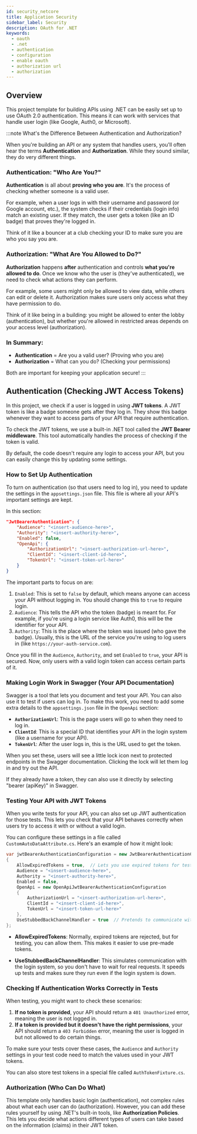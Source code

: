 ```yaml
---
id: security_netcore
title: Application Security
sidebar_label: Security
description: OAuth for .NET
keywords:
  - oauth
  - .net
  - authentication
  - configuration
  - enable oauth
  - authorization url
  - authorization
---
```


## Overview

This project template for building APIs using .NET can be easily set up to use OAuth 2.0 authentication. This means it can work with services that handle user login (like Google, Auth0, or Microsoft).

:::note What's the Difference Between Authentication and Authorization?

When you're building an API or any system that handles users, you'll often hear the terms **Authentication** and **Authorization**. While they sound similar, they do very different things.

### Authentication: "Who Are You?"

**Authentication** is all about **proving who you are**. It's the process of checking whether someone is a valid user. 

For example, when a user logs in with their username and password (or Google account, etc.), the system checks if their credentials (login info) match an existing user. If they match, the user gets a token (like an ID badge) that proves they're logged in.

Think of it like a bouncer at a club checking your ID to make sure you are who you say you are.

### Authorization: "What Are You Allowed to Do?"

**Authorization** happens **after** authentication and controls **what you're allowed to do**. Once we know who the user is (they've authenticated), we need to check what actions they can perform.

For example, some users might only be allowed to view data, while others can edit or delete it. Authorization makes sure users only access what they have permission to do.

Think of it like being in a building: you might be allowed to enter the lobby (authentication), but whether you're allowed in restricted areas depends on your access level (authorization).

### In Summary:

- **Authentication** = Are you a valid user? (Proving who you are)
- **Authorization** = What can you do? (Checking your permissions)

Both are important for keeping your application secure!
:::

## Authentication (Checking JWT Access Tokens)

In this project, we check if a user is logged in using **JWT tokens**. A JWT token is like a badge someone gets after they log in. They show this badge whenever they want to access parts of your API that require authentication.

To check the JWT tokens, we use a built-in .NET tool called the **JWT Bearer middleware**. This tool automatically handles the process of checking if the token is valid.

By default, the code doesn't require any login to access your API, but you can easily change this by updating some settings.

### How to Set Up Authentication

To turn on authentication (so that users need to log in), you need to update the settings in the `appsettings.json` file. This file is where all your API's important settings are kept.

In this section:

```json
"JwtBearerAuthentication": {
    "Audience": "<insert-audience-here>",
    "Authority": "<insert-authority-here>",
    "Enabled": false,
    "OpenApi": {
        "AuthorizationUrl": "<insert-authorization-url-here>",
        "ClientId": "<insert-client-id-here>",
        "TokenUrl": "<insert-token-url-here>"
    }
}
```

The important parts to focus on are:

1. `Enabled`: This is set to `false` by default, which means anyone can access your API without logging in. You should change this to `true` to require login.
2. `Audience`: This tells the API who the token (badge) is meant for. For example, if you're using a login service like Auth0, this will be the identifier for your API.
3. `Authority`: This is the place where the token was issued (who gave the badge). Usually, this is the URL of the service you're using to log users in (like `https://your-auth-service.com`).
 
Once you fill in the `Audience`, `Authority`, and set `Enabled` to `true`, your API is secured. Now, only users with a valid login token can access certain parts of it.

### Making Login Work in Swagger (Your API Documentation)

Swagger is a tool that lets you document and test your API. You can also use it to test if users can log in. To make this work, you need to add some extra details to the `appsettings.json` file in the `OpenApi` section:

- **`AuthorizationUrl`**: This is the page users will go to when they need to log in.
- **`ClientId`**: This is a special ID that identifies your API in the login system (like a username for your API).
- **`TokenUrl`**: After the user logs in, this is the URL used to get the token.

When you set these, users will see a little lock icon next to protected endpoints in the Swagger documentation. Clicking the lock will let them log in and try out the API.

If they already have a token, they can also use it directly by selecting "bearer (apiKey)" in Swagger.

### Testing Your API with JWT Tokens

When you write tests for your API, you can also set up JWT authentication for those tests. This lets you check that your API behaves correctly when users try to access it with or without a valid login.

You can configure these settings in a file called `CustomAutoDataAttribute.cs`. Here's an example of how it might look:

```csharp
var jwtBearerAuthenticationConfiguration = new JwtBearerAuthenticationConfiguration
{
    AllowExpiredTokens = true,  // Lets you use expired tokens for testing
    Audience = "<insert-audience-here>",
    Authority = "<insert-authority-here>",
    Enabled = false,
    OpenApi = new OpenApiJwtBearerAuthenticationConfiguration
    {
        AuthorizationUrl = "<insert-authorization-url-here>",
        ClientId = "<insert-client-id-here>",
        TokenUrl = "<insert-token-url-here>"
    },
    UseStubbedBackChannelHandler = true  // Pretends to communicate with the login system to make tests faster
};
```
- **AllowExpiredTokens**: Normally, expired tokens are rejected, but for testing, you can allow them. This makes it easier to use pre-made tokens.
  
- **UseStubbedBackChannelHandler**: This simulates communication with the login system, so you don't have to wait for real requests. It speeds up tests and makes sure they run even if the login system is down.

### Checking If Authentication Works Correctly in Tests

When testing, you might want to check these scenarios:

1. **If no token is provided**, your API should return a `401 Unauthorized` error, meaning the user is not logged in.
2. **If a token is provided but it doesn't have the right permissions**, your API should return a `403 Forbidden` error, meaning the user is logged in but not allowed to do certain things.

To make sure your tests cover these cases, the `Audience` and `Authority` settings in your test code need to match the values used in your JWT tokens.

You can also store test tokens in a special file called `AuthTokenFixture.cs`.

### Authorization (Who Can Do What)

This template only handles basic login (authentication), not complex rules about what each user can do (authorization). However, you can add these rules yourself by using .NET's built-in tools, like **Authorization Policies**. This lets you decide what actions different types of users can take based on the information (claims) in their JWT token.